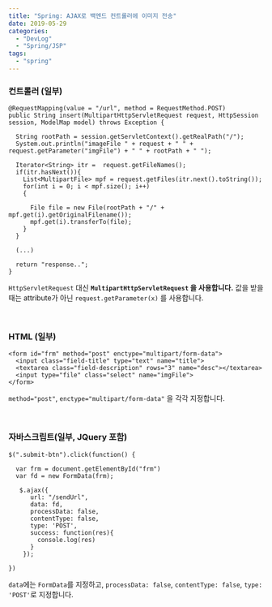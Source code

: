 ```yaml
---
title: "Spring: AJAX로 백엔드 컨트롤러에 이미지 전송"
date: 2019-05-29
categories: 
  - "DevLog"
  - "Spring/JSP"
tags: 
  - "spring"
---
```


### 컨트롤러 (일부)

```
@RequestMapping(value = "/url", method = RequestMethod.POST)
public String insert(MultipartHttpServletRequest request, HttpSession session, ModelMap model) throws Exception {

  String rootPath = session.getServletContext().getRealPath("/");
  System.out.println("imageFile " + request + " " + request.getParameter("imgFile") + " " + rootPath + " ");

  Iterator<String> itr =  request.getFileNames();
  if(itr.hasNext()){
    List<MultipartFile> mpf = request.getFiles(itr.next().toString());
    for(int i = 0; i < mpf.size(); i++)
    { 
      
      File file = new File(rootPath + "/" + mpf.get(i).getOriginalFilename());
      mpf.get(i).transferTo(file);
    }
  }
    
  (...)

  return "response..";
}	

```

`HttpServletRequest` 대신 **`MultipartHttpServletRequest` 을 사용합니다.** 값을 받을 때는 attribute가 아닌 `request.getParameter(x)` 를 사용합니다.

 

### HTML (일부)

```
<form id="frm" method="post" enctype="multipart/form-data">
  <input class="field-title" type="text" name="title">
  <textarea class="field-description" rows="3" name="desc"></textarea>
  <input type="file" class="select" name="imgFile">
</form>
```

`method="post"`, `enctype="multipart/form-data"` 을 각각 지정합니다.

 

### 자바스크립트(일부, JQuery 포함)

```
$(".submit-btn").click(function() {
  
  var frm = document.getElementById("frm")
  var fd = new FormData(frm);
  	
   $.ajax({
      url: "/sendUrl",
      data: fd,
      processData: false,
      contentType: false, 
      type: 'POST',
      success: function(res){
      	console.log(res)
      }
    });
  
})
```

`data`에는 `FormData`를 지정하고, `processData: false`, `contentType: false`, `type: 'POST'`로 지정합니다.

